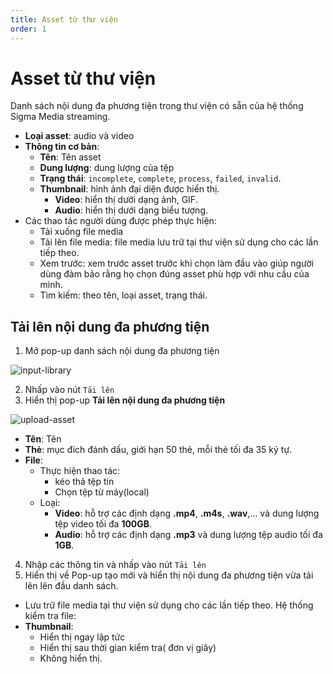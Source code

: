 ```yaml
---
title: Asset từ thư viện
order: 1
---
```


# Asset từ thư viện

Danh sách nội dung đa phương tiện trong thư viện có sẵn của hệ thống Sigma Media streaming.

- **Loại asset**: audio và video
- **Thông tin cơ bản**:
  - **Tên**: Tên asset
  - **Dung lượng**: dung lượng của tệp
  - **Trạng thái**: `incomplete`, `complete`, `process`, `failed`, `invalid`.
  - **Thumbnail**: hình ảnh đại diện được hiển thị.
    - **Video**: hiển thị dưới dạng ảnh, GIF.
    - **Audio**: hiển thị dưới dạng biểu tượng.
- Các thao tác người dùng được phép thực hiện:
  - Tải xuống file media
  - Tải lên file media: file media lưu trữ tại thư viện sử dụng cho các lần tiếp theo.
  - Xem trước: xem trước asset trước khi chọn làm đầu vào giúp người dùng đảm bảo rằng họ chọn đúng asset phù hợp với nhu cầu của mình.
  - Tìm kiếm: theo tên, loại asset, trạng thái.

## Tải lên nội dung đa phương tiện

1. Mở pop-up danh sách nội dung đa phương tiện

![input-library](/images/media-vod/job-management/input-library.png)

2. Nhấp vào nút `Tải lên`
3. Hiển thị pop-up **Tải lên nội dung đa phương tiện**

![upload-asset](/images/media-vod/job-management/upload-asset.png)

- **Tên**: Tên
- **Thẻ**: mục đích đánh dấu, giới hạn 50 thẻ, mỗi thẻ tối đa 35 ký tự.
- **File**:
  - Thực hiện thao tác:
    - kéo thả tệp tin
    - Chọn tệp từ máy(local)
  - Loại:
    - **Video**: hỗ trợ các định dạng **.mp4**, **.m4s**, **.wav**,... và dung lượng tệp video tối đa **100GB**.
    - **Audio**: hỗ trợ các định dạng **.mp3** và dung lượng tệp audio tối đa **1GB**.

4. Nhập các thông tin và nhấp vào nút `Tải lên`
5. Hiển thị về Pop-up tạo mới và hiển thị nội dung đa phương tiện vừa tải lên lên đầu danh sách.

- Lưu trữ file media tại thư viện sử dụng cho các lần tiếp theo.
  Hệ thống kiểm tra file:
- **Thumbnail**:
  - Hiển thị ngay lập tức
  - Hiển thị sau thời gian kiểm tra( đơn vị giây)
  - Không hiển thị.
